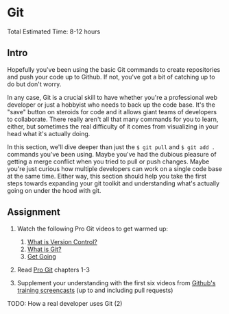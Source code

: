 # Git
Total Estimated Time: 8-12 hours

## Intro

Hopefully you've been using the basic Git commands to create repositories and push your code up to Github.  If not, you've got a bit of catching up to do but don't worry.
 
In any case, Git is a crucial skill to have whether you're a professional web developer or just a hobbyist who needs to back up the code base.  It's the "save" button on steroids for code and it allows giant teams of developers to collaborate.  There really aren't all that many commands for you to learn, either, but sometimes the real difficulty of it comes from visualizing in your head what it's actually doing.

In this section, we'll dive deeper than just the `$ git pull` and `$ git add .` commands you've been using.  Maybe you've had the dubious pleasure of getting a merge conflict when you tried to pull or push changes.  Maybe you're just curious how multiple developers can work on a single code base at the same time.  Either way, this section should help you take the first steps towards expanding your git toolkit and understanding what's actually going on under the hood with git.

## Assignment

1. Watch the following Pro Git videos to get warmed up:

    1. [What is Version Control?](http://git-scm.com/video/what-is-version-control)
    2. [What is Git?](http://git-scm.com/video/what-is-git)
    3. [Get Going](http://git-scm.com/video/get-going)

1. Read [Pro Git](http://git-scm.com/book) chapters 1-3
2. Supplement your understanding with the first six videos from [Github's training screencasts](http://teach.github.com/articles/training-screencasts/) (up to and including pull requests)

TODO: How a real developer uses Git (2)